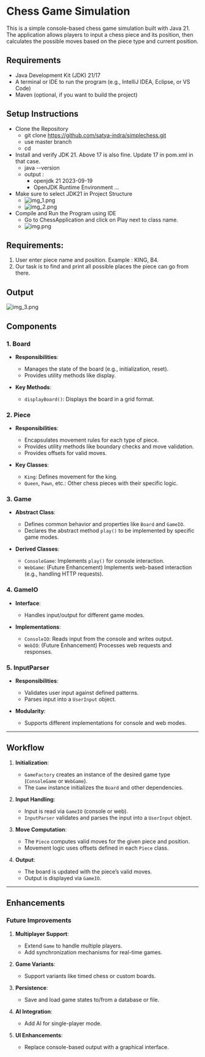 
# Chess Game Simulation
This is a simple console-based chess game simulation built with Java 21. 
The application allows players to input a chess piece and its position, then calculates the possible moves based on the piece type and current position.

## Requirements
- Java Development Kit (JDK) 21/17
- A terminal or IDE to run the program (e.g., IntelliJ IDEA, Eclipse, or VS Code)
- Maven (optional, if you want to build the project)

## Setup Instructions
- Clone the Repository 
  - git clone https://github.com/satya-indra/simplechess.git
  - use master branch
  - cd <project-folder>
- Install and verify JDK 21. Above 17 is also fine. Update 17 in pom.xml in that case.
  - java --version
  - output : 
    - openjdk 21 2023-09-19 
    - OpenJDK Runtime Environment ...
- Make sure to select JDK21 in Project Structure
  - ![img_1.png](img_1.png)
  - ![img_2.png](img_2.png)
- Compile and Run the Program using IDE
  - Go to ChessApplication and click on Play next to class name.
  - ![img.png](img.png)


## Requirements:
1. User enter piece name and position. Example : KING, B4.
2. Our task is to find and print all possible places the piece can go from there.

## Output

![img_3.png](img_3.png)

## Components

### 1. **Board**
- **Responsibilities**:
    - Manages the state of the board (e.g., initialization, reset).
    - Provides utility methods like display.

- **Key Methods**:
    - `displayBoard()`: Displays the board in a grid format.

### 2. **Piece**
- **Responsibilities**:
    - Encapsulates movement rules for each type of piece.
    - Provides utility methods like boundary checks and move validation.
    - Provides offsets for valid moves.

- **Key Classes**:
    - `King`: Defines movement for the king.
    - `Queen`, `Pawn`, etc.: Other chess pieces with their specific logic.

### 3. **Game**
- **Abstract Class**:
    - Defines common behavior and properties like `Board` and `GameIO`.
    - Declares the abstract method `play()` to be implemented by specific game modes.

- **Derived Classes**:
    - `ConsoleGame`: Implements `play()` for console interaction.
    - `WebGame`: (Future Enhancement) Implements web-based interaction (e.g., handling HTTP requests).

### 4. **GameIO**
- **Interface**:
    - Handles input/output for different game modes.

- **Implementations**:
    - `ConsoleIO`: Reads input from the console and writes output.
    - `WebIO`: (Future Enhancement) Processes web requests and responses.

### 5. **InputParser**
- **Responsibilities**:
    - Validates user input against defined patterns.
    - Parses input into a `UserInput` object.

- **Modularity**:
    - Supports different implementations for console and web modes.

---

## Workflow

1. **Initialization**:
    - `GameFactory` creates an instance of the desired game type (`ConsoleGame` or `WebGame`).
    - The `Game` instance initializes the `Board` and other dependencies.

2. **Input Handling**:
    - Input is read via `GameIO` (console or web).
    - `InputParser` validates and parses the input into a `UserInput` object.

3. **Move Computation**:
    - The `Piece` computes valid moves for the given piece and position.
    - Movement logic uses offsets defined in each `Piece` class.

4. **Output**:
    - The board is updated with the piece’s valid moves.
    - Output is displayed via `GameIO`.

---

## Enhancements

### Future Improvements
1. **Multiplayer Support**:
    - Extend `Game` to handle multiple players.
    - Add synchronization mechanisms for real-time games.

2. **Game Variants**:
    - Support variants like timed chess or custom boards.

3. **Persistence**:
    - Save and load game states to/from a database or file.

4. **AI Integration**:
    - Add AI for single-player mode.

5. **UI Enhancements**:
    - Replace console-based output with a graphical interface.